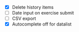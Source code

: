 - [X] Delete history items
- [ ] Date input on exercise submit
- [ ] CSV export
- [X] Autocomplete off for datalist